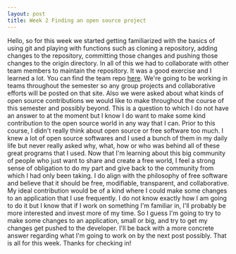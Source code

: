 ```yaml
---
layout: post
title: Week 2 Finding an open source project
---
```

Hello,
so for this week we started getting familiarized with the basics of using git and playing with functions such as cloning a repository, adding changes to the repository, committing those changes and pushing those changes to the origin directory. In all of this we had to collaborate with other team members to maintain the repository. It was a good exercise and I learned a lot. You can find the team repo [here](https://github.com/jch8ri/Team_5-git-activity-01.git). We're going to be working in teams throughout the semester so any group projects and collaborative efforts will be posted on that site. 
Also we were asked about what kinds of open source contributions we would like to make throughout the course of this semester and possibly beyond. This is a question to which I do not have an answer to at the moment but I know I do want to make some kind contribution to the open source world in any way that I can. Prior to this course, I didn't really think about open source or free software too much. I knew a lot of open source softwares and I used a bunch of them in my daily life but never really asked why, what, how or who was behind all of these great programs that I used. Now that I'm learning about this big community of people who just want to share and create a free world, I feel a strong sense of obligation to do my part and give back to the community from which I had only been taking. I do align with the philosophy of free software and believe that it should be free, modifiable, transparent, and collaborative. My ideal contribution would be of a kind where I could make some changes to an application that I use frequently. I do not know exactly how I am going to do it but I know that if I work on something I'm familiar in, I'll probably be more interested and invest more of my time. So I guess I'm going to try to make some changes to an application, small or big, and try to get my changes get pushed to the developer. I'll be back with a more concrete answer regarding what I'm going to work on by the next post possibly. That is all for this week. Thanks for checking in!   
